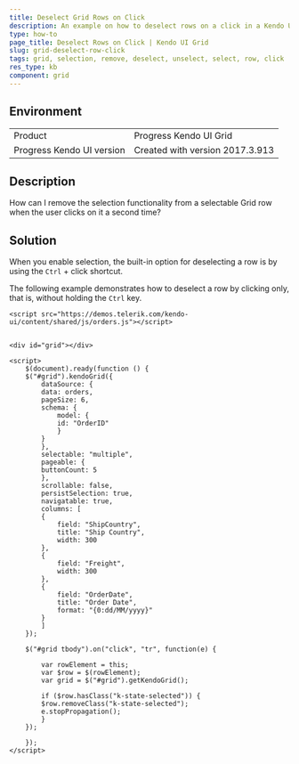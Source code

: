 ```yaml
---
title: Deselect Grid Rows on Click
description: An example on how to deselect rows on a click in a Kendo UI Grid.
type: how-to
page_title: Deselect Rows on Click | Kendo UI Grid
slug: grid-deselect-row-click
tags: grid, selection, remove, deselect, unselect, select, row, click
res_type: kb
component: grid
---
```


## Environment

<table>
 <tr>
  <td>Product</td>
  <td>Progress Kendo UI Grid</td>
 </tr>
 <tr>
  <td>Progress Kendo UI version</td>
  <td>Created with version 2017.3.913</td>
 </tr>
</table>

## Description

How can I remove the selection functionality from a selectable Grid row when the user clicks on it a second time?

## Solution

When you enable selection, the built-in option for deselecting a row is by using the `Ctrl` + click shortcut.

The following example demonstrates how to deselect a row by clicking only, that is, without holding the `Ctrl` key.

```dojo
<script src="https://demos.telerik.com/kendo-ui/content/shared/js/orders.js"></script>


<div id="grid"></div>

<script>
    $(document).ready(function () {
    $("#grid").kendoGrid({
        dataSource: {
        data: orders,
        pageSize: 6,
        schema: {
            model: {
            id: "OrderID"
            }
        }
        },
        selectable: "multiple",
        pageable: {
        buttonCount: 5
        },
        scrollable: false,
        persistSelection: true,
        navigatable: true,
        columns: [
        {
            field: "ShipCountry",
            title: "Ship Country",
            width: 300
        },
        {
            field: "Freight",
            width: 300
        },
        {
            field: "OrderDate",
            title: "Order Date",
            format: "{0:dd/MM/yyyy}"
        }
        ]
    });

    $("#grid tbody").on("click", "tr", function(e) {

        var rowElement = this;
        var $row = $(rowElement);
        var grid = $("#grid").getKendoGrid();

        if ($row.hasClass("k-state-selected")) {
        $row.removeClass("k-state-selected");
        e.stopPropagation();
        }
    });

    });
</script>
```

